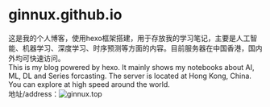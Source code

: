 # ginnux.github.io
这是我的个人博客，使用hexo框架搭建，用于存放我的学习笔记，主要是人工智能、机器学习、深度学习、时序预测等方面的内容。目前服务器在中国香港，国内外均可快速访问。
\
This is my blog powered by hexo. It mainly shows my notebooks about AI, ML, DL and Series forcasting. The server is located at Hong Kong, China. You can explore at high speed around the world.
\
地址/address：![ginnux.top](https://www.ginnux.top)
